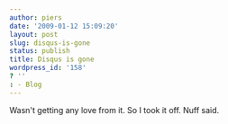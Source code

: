 ```yaml
---
author: piers
date: '2009-01-12 15:09:20'
layout: post
slug: disqus-is-gone
status: publish
title: Disqus is gone
wordpress_id: '158'
? ''
: - Blog
---
```


Wasn't getting any love from it. So I took it off. Nuff said.


